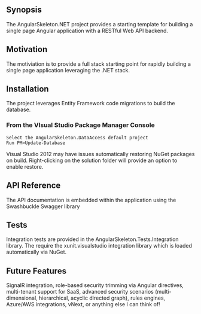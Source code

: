 ## Synopsis

The AngularSkeleton.NET project provides a starting template for building a 
single page Angular application with a RESTful Web API backend.

## Motivation

The motiviation is to provide a full stack starting point for rapidly building a 
single page application leveraging the .NET stack.

## Installation

The project leverages Entity Framework code migrations to build the database. 

### From the VIsual Studio Package Manager Console

    Select the AngularSkeleton.DataAccess default project
    Run PM>Update-Database

Visual Studio 2012 may have issues automatically restoring NuGet packages on build.
Right-clicking on the solution folder will provide an option to enable restore.

## API Reference

The API documentation is embedded within the application using the Swashbuckle Swagger library

## Tests

Integration tests are provided in the AngularSkeleton.Tests.Integration library. The require the
xunit.visualstudio integration library which is loaded automatically via NuGet.

## Future Features

SignalR integration, role-based security trimming via Angular directives, multi-tenant support 
for SaaS, advanced security scenarios (multi-dimensional, hierarchical, acyclic directed graph), 
rules engines, Azure/AWS integrations, vNext, or anything else I can think of!


